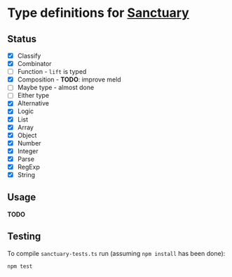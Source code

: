 Type definitions for [Sanctuary](https://sanctuary.js.org/)
====================================================

Status
-----

- [x] Classify
- [x] Combinator
- [ ] Function - `lift` is typed
- [x] Composition - **TODO**: improve meld
- [ ] Maybe type - almost done
- [ ] Either type
- [x] Alternative
- [x] Logic
- [x] List
- [x] Array
- [x] Object
- [x] Number
- [x] Integer
- [x] Parse
- [x] RegExp
- [x] String

Usage
----
**TODO**

Testing
------

To compile `sanctuary-tests.ts` run (assuming `npm install` has been done):

```
npm test
```
